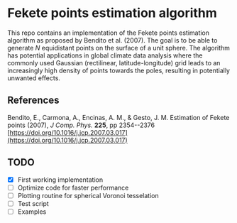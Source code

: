 # Fekete points estimation algorithm

This repo contains an implementation of the Fekete points estimation
algorithm as proposed by Bendito et al. (2007). The goal is to be able
to generate $N$ equidistant points on the surface of a unit sphere. The
algorithm has potential applications in global climate data analysis
where the commonly used Gaussian (rectilinear, latitude-longitude) grid
leads to an increasingly high density of points towards the poles,
resulting in potentially unwanted effects.

## References

Bendito, E., Carmona, A., Encinas, A. M., & Gesto, J. M. Estimation of
Fekete points (2007), _J Comp. Phys._ **225**, pp 2354--2376  
[https://doi.org/10.1016/j.jcp.2007.03.017](https://doi.org/10.1016/j.jcp.2007.03.017)


## TODO

- [x] First working implementation
- [ ] Optimize code for faster performance
- [ ] Plotting routine for spherical Voronoi tesselation
- [ ] Test script
- [ ] Examples
